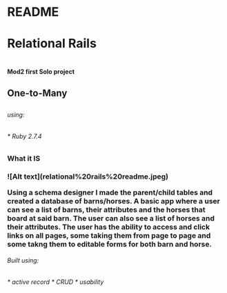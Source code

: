 # README


<h1> Relational Rails <h1>
<h4>Mod2 first Solo project

<h2> One-to-Many <h2>
<h6> using: <h6>
* Ruby 2.7.4

<h3> What it IS <h3>
![Alt text](relational%20rails%20readme.jpeg)

Using a schema designer I made the parent/child tables and created a database of barns/horses.
A basic app where a user can see a list of barns, their attributes and the horses that board at said barn. The user can also see a list of horses and their attributes. The user has the ability to access and click links on all pages, some taking them from page to page and some takng them to editable forms for both barn and horse.

<h6>Built using:<h6>
* active record
* CRUD
* usability
